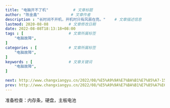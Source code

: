 ```yaml
---
title: "电脑开不了机"           # 文章标题
author: "陈金鑫"              # 文章作者
description : "长时间不开机，开机时只有风扇在亮。"    # 文章描述信息
lastmod: 2020-08-08         # 文章修改日期
date: 2022-08-08T18:13:18+08:00
tags : [                    # 文章所属标签
    "电脑故障",
]
categories : [              # 文章所属标签
    "电脑故障",
]
keywords : [                # 文章关键词
    "电脑故障",
]

next: http://www.changxiangyu.cn/2022/08/%E5%A9%9A%E7%BA%B1%E7%85%A7-15x15-%E7%9B%B8%E5%86%8C/      # 下一篇博客地址
prev: http://www.changxiangyu.cn/2022/08/%E5%A9%9A%E7%BA%B1%E7%85%A7%E6%91%86%E4%BB%B6/  # 上一篇博客地址
---
```


准备检查：内存条，硬盘，主板电池